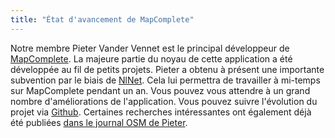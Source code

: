 ```yaml
---
title: "État d'avancement de MapComplete"
---
```


Notre membre Pieter Vander Vennet est le principal développeur de [MapComplete](https://openstreetmap.be/en/projects/mapcomplete.html). La majeure partie du noyau de cette application a été développée au fil de petits projets. Pieter a obtenu à présent une importante subvention par le biais de [NlNet](https://nlnet.nl/). Cela lui permettra de travailler à mi-temps sur MapComplete pendant un an. Vous pouvez vous attendre à un grand nombre d'améliorations de l'application. Vous pouvez suivre l'évolution du projet via [Github](https://github.com/pietervdvn/MapComplete/issues). Certaines recherches intéressantes ont également déjà été publiées [dans le journal OSM de Pieter](https://www.openstreetmap.org/user/Pieter%20Vander%20Vennet/diary).
